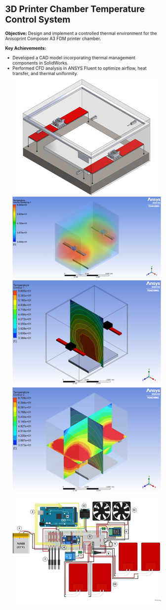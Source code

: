 # 3D Printer Chamber Temperature Control System

**Objective:** Design and implement a controlled thermal environment for the Anisoprint Composer A3 FDM printer chamber.  

**Key Achievements:**  
- Developed a CAD model incorporating thermal management components in SolidWorks.  
- Performed CFD analysis in ANSYS Fluent to optimize airflow, heat transfer, and thermal uniformity.  
![Temperature_Control_System](Temperature_Control_System.png)
![Temperature_Control_System](CFD_results.png)
![Temperature_Control_System](Contour_Analysis.png)
![Temperature_Control_System](Contour_Analysis_2.png)
![Temperature_Control_System](Circuit_Diagrm.jpg)
